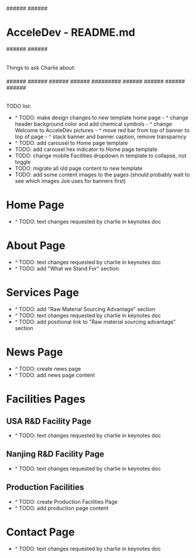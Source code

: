 ###### ###### ###### ######
#  AcceleDev - README.md  #
###### ###### ###### ######

Things to ask Charlie about:

###### ###### ###### ###### ###### ######### ###### ###### ###### ###### ###### 

TODO list:
- ^ TODO: make design changes to new template home page
        - ^ change header background color and add chemical symbols
        - ^ change Welcome to AcceleDev pictures
        - ^ move red bar from top of banner to top of page
        - ^ stack banner and banner caption, remove transparncy
- ^ TODO: add carousel to Home page template
- TODO: add carousel hex indicator to Home page template
- TODO: change mobile Facilities dropdown in template to collapse, not toggle
- TODO: migrate all old page content to new template
- TODO: add some content images to the pages (should probably wait to
        see which images Joe uses for banners first)


# Home Page ###################################################################
- ^ TODO: text changes requested by charlie in keynotes doc


# About Page ##################################################################
- ^ TODO: text changes requested by charlie in keynotes doc
- ^ TODO: add "What we Stand For" section


# Services Page ###############################################################
- ^ TODO: add "Raw Material Sourcing Advantage" section
- ^ TODO: text changes requested by charlie in keynotes doc
- ^ TODO: add positional link to "Raw material sourcing advantage" section


# News Page ###################################################################
- ^ TODO: create news page
- ^ TODO: add news page content


# Facilities Pages ############################################################
##  USA R&D Facility Page
- ^ TODO: text changes requested by charlie in keynotes doc

##  Nanjing R&D Facility Page
- ^ TODO: text changes requested by charlie in keynotes doc

##  Production Facilities
- ^ TODO: create Production Facilities Page
- ^ TODO: add production page content


# Contact Page ################################################################
- ^ TODO: text changes requested by charlie in keynotes doc
